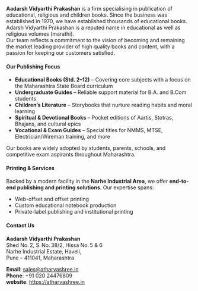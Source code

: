 **Aadarsh Vidyarthi Prakashan** is a firm specialising in publication of educational, religious and children books. Since the business was established in 1970, we have established thousands of educational books. Adarsh Vidyarthi Prakashan is a reputed name in educational as well as religious volumes (marathi).  
Our team reflects a commitment to the vision of becoming and remaining the market leading provider of high quality books and content, with a passion for keeping our customers satisfied.

#### Our Publishing Focus

* **Educational Books (Std. 2–12)** – Covering core subjects with a focus on the Maharashtra State Board curriculum
* **Undergraduate Guides** – Reliable support material for B.A. and B.Com students
* **Children’s Literature** – Storybooks that nurture reading habits and moral learning
* **Spiritual & Devotional Books** – Pocket editions of Aartis, Stotras, Bhajans, and cultural epics
* **Vocational & Exam Guides** – Special titles for NMMS, MTSE, Electrician/Wireman training, and more

Our books are widely adopted by students, parents, schools, and competitive exam aspirants throughout Maharashtra.

#### Printing & Services

Backed by a modern facility in the **Narhe Industrial Area**, we offer **end-to-end publishing and printing solutions**. Our expertise spans:

* Web-offset and offset printing 
* Custom educational notebook production
* Private-label publishing and institutional printing


#### Contact Us

**Aadarsh Vidyarthi Prakashan**  
Shed No. 2, S. No. 38/2, Hissa No. 5 & 6  
Narhe Industrial Estate, Haveli,  
Pune – 411041, Maharashtra

**Email**: [sales@atharvashree.in](mailto:sales@atharvashree.in)  
**Phone**: +91 020 24476809  
**website**: https://atharvashree.in
